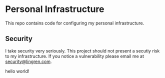 # Personal Infrastructure

This repo contains code for configuring my personal infrastructure.

## Security

I take security very seriously. This project should not present a secutiy risk to my infrastructure. If you notice a vulnerability please email me at <security@lingren.com>.

hello world!
